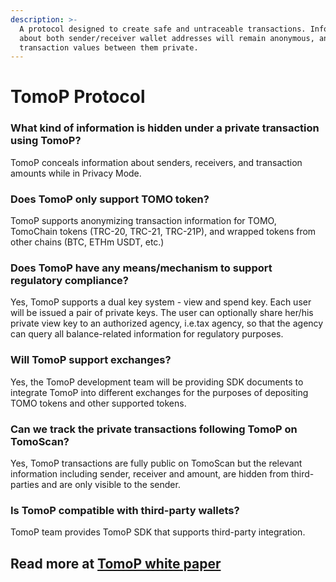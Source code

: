 ```yaml
---
description: >-
  A protocol designed to create safe and untraceable transactions. Information
  about both sender/receiver wallet addresses will remain anonymous, and the
  transaction values between them private.
---
```


# TomoP Protocol

### What kind of information is hidden under a private transaction using TomoP? 

TomoP conceals information about senders, receivers, and transaction amounts while in Privacy Mode.

### Does TomoP only support TOMO token?

TomoP supports anonymizing transaction information for TOMO, TomoChain tokens \(TRC-20, TRC-21, TRC-21P\), and wrapped tokens from other chains \(BTC, ETHm USDT, etc.\)

### Does TomoP have any means/mechanism to support regulatory compliance? 

Yes, TomoP supports a dual key system - view and spend key. Each user will be issued a pair of private keys. The user can optionally share her/his private view key to an authorized agency, i.e.tax agency, so that the agency can query all balance-related information for regulatory purposes.

### Will TomoP support exchanges?

Yes, the TomoP development team will be providing SDK documents to integrate TomoP into different exchanges for the purposes of depositing TOMO tokens and other supported tokens. 

### Can we track the private transactions following TomoP on TomoScan?

Yes, TomoP transactions are fully public on TomoScan but the relevant information including sender, receiver and amount, are hidden from third-parties and are only visible to the sender. 

### Is TomoP compatible with third-party wallets?

TomoP team provides TomoP SDK that supports third-party integration. 

## Read more at [TomoP white paper](https://docs.google.com/document/d/1FLaiUtEatJb9lzs79RoZHVrBx0RH8J9qqP1lR5Lg3zM/edit)



